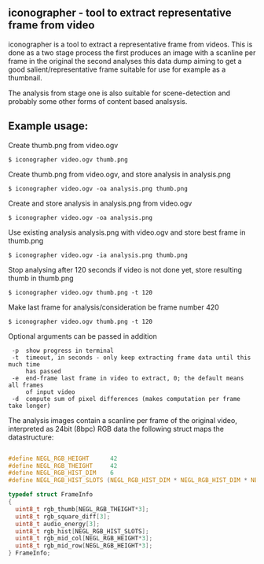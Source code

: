 iconographer - tool to extract representative frame from video
--------------------------------------------------------------

iconographer is a tool to extract a representative frame from videos.
This is done as a two stage process the first produces an image with
a scanline per frame in the original the second analyses this data dump
aiming to get a good salient/representative frame suitable for use
for example as a thumbnail.

The analysis from stage one is also suitable for scene-detection and
probably some other forms of content based analsysis.

Example usage:
--------------

Create thumb.png from video.ogv

    $ iconographer video.ogv thumb.png

Create thumb.png from video.ogv, and store analysis in analysis.png

    $ iconographer video.ogv -oa analysis.png thumb.png

Create and store analysis in analysis.png from video.ogv

    $ iconographer video.ogv -oa analysis.png

Use existing analysis analysis.png with video.ogv and store best frame in
thumb.png

    $ iconographer video.ogv -ia analysis.png thumb.png

Stop analysing after 120 seconds if video is not done yet, store resulting
thumb in thumb.png

    $ iconographer video.ogv thumb.png -t 120

Make last frame for analysis/consideration be frame number 420

    $ iconographer video.ogv thumb.png -t 120

Optional arguments can be passed in addition

     -p  show progress in terminal
     -t  timeout, in seconds - only keep extracting frame data until this much time
         has passed
     -e  end-frame last frame in video to extract, 0; the default means all frames
         of input video
     -d  compute sum of pixel differences (makes computation per frame take longer)

The analysis images contain a scanline per frame of the original video,
interpreted as 24bit (8bpc) RGB data the following struct maps the
datastructure:

```c

#define NEGL_RGB_HEIGHT      42
#define NEGL_RGB_THEIGHT     42
#define NEGL_RGB_HIST_DIM    6 
#define NEGL_RGB_HIST_SLOTS (NEGL_RGB_HIST_DIM * NEGL_RGB_HIST_DIM * NEGL_RGB_HIST_DIM)

typedef struct FrameInfo
{
  uint8_t rgb_thumb[NEGL_RGB_THEIGHT*3];
  uint8_t rgb_square_diff[3];
  uint8_t audio_energy[3];
  uint8_t rgb_hist[NEGL_RGB_HIST_SLOTS];
  uint8_t rgb_mid_col[NEGL_RGB_HEIGHT*3];
  uint8_t rgb_mid_row[NEGL_RGB_HEIGHT*3];
} FrameInfo;
```
